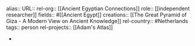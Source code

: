 alias::
URL::
rel-org:: [[Ancient Egyptian Connections]] 
role:: [[independent researcher]] 
fields:: #[[Ancient Egypt]]
creations:: [[The Great Pyramid of Giza - A Modern View on Ancient Knowledge]] 
rel-country:: #Netherlands 
tags:: person
rel-projects:: [[Adam's Atlas]] 


-